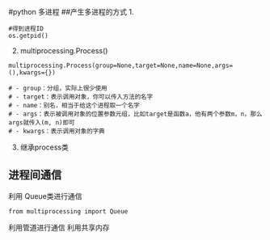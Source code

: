 #python 多进程
##产生多进程的方式
1. 
```os.fork()
#得到进程ID
os.getpid()
```
2. multiprocessing.Process()
```
multiprocessing.Process(group=None,target=None,name=None,args=(),kwargs={})

# - group：分组，实际上很少使用
# - target：表示调用对象，你可以传入方法的名字
# - name：别名，相当于给这个进程取一个名字
# - args：表示被调用对象的位置参数元组，比如target是函数a，他有两个参数m，n，那么args就传入(m, n)即可
# - kwargs：表示调用对象的字典
```
3. 继承process类

## 进程间通信
利用 Queue类进行通信
```
from multiprocessing import Queue
```
利用管道进行通信
利用共享内存

